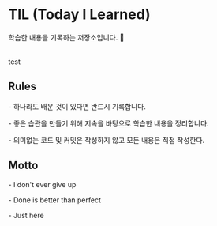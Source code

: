 # TIL (Today I Learned)
학습한 내용을 기록하는 저장소입니다. 📝

<br>test

## Rules

\- 하나라도 배운 것이 있다면 반드시 기록합니다.

\- 좋은 습관을 만들기 위해 지속을 바탕으로 학습한 내용을 정리합니다.

\- 의미없는 코드 및 커밋은 작성하지 않고 모든 내용은 직접 작성한다.



## Motto

\- I don't ever give up 

\- Done is better than perfect

\- Just here